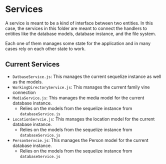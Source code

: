 # Services
A service is meant to be a kind of interface between two entities. In this case, the services in this folder are meant to connect the handlers to entities like the database models, database instance, and the file system.

Each one of them manages some state for the application and in many cases rely on each other state to work.

## Current Services
* `DatbaseService.js`: This manages the current sequelize instance as well as the models.
* `WorkingDirectoryService.js`: This manages the current family vine connection
* `MediaService.js`: This manages the media model for the current database instance.
  * Relies on the models from the sequelize instance from `databaseService.js`
* `LocationServcie.js`: This manages the location model for the current database instance.
  * Relies on the models from the sequelize instance from `databaseService.js`
* `PersonServcie.js`: This manages the Person model for the current database instance.
  * Relies on the models from the sequelize instance from `databaseService.js`
